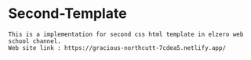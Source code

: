# Second-Template
	This is a implementation for second css html template in elzero web school channel.
	Web site link : https://gracious-northcutt-7cdea5.netlify.app/
